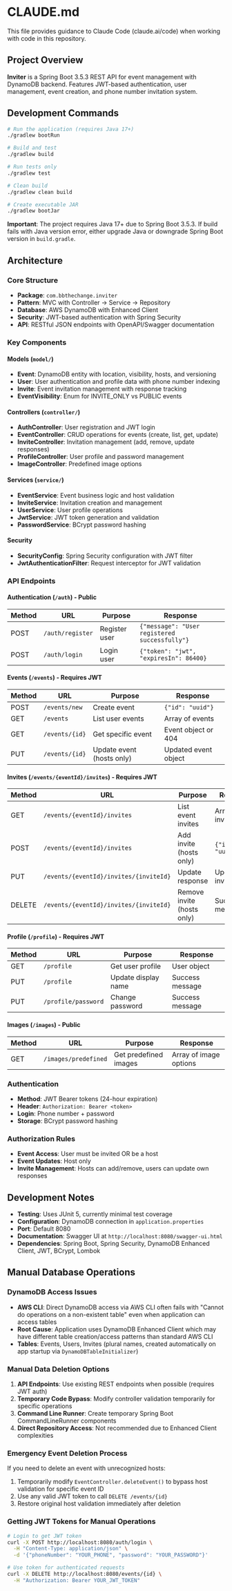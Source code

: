# CLAUDE.md

This file provides guidance to Claude Code (claude.ai/code) when working with code in this repository.

## Project Overview

**Inviter** is a Spring Boot 3.5.3 REST API for event management with DynamoDB backend. Features JWT-based authentication, user management, event creation, and phone number invitation system.

## Development Commands

```bash
# Run the application (requires Java 17+)
./gradlew bootRun

# Build and test
./gradlew build

# Run tests only
./gradlew test

# Clean build
./gradlew clean build

# Create executable JAR
./gradlew bootJar
```

**Important**: The project requires Java 17+ due to Spring Boot 3.5.3. If build fails with Java version error, either upgrade Java or downgrade Spring Boot version in `build.gradle`.

## Architecture

### Core Structure
- **Package**: `com.bbthechange.inviter`
- **Pattern**: MVC with Controller → Service → Repository
- **Database**: AWS DynamoDB with Enhanced Client
- **Security**: JWT-based authentication with Spring Security
- **API**: RESTful JSON endpoints with OpenAPI/Swagger documentation

### Key Components

#### Models (`model/`)
- **Event**: DynamoDB entity with location, visibility, hosts, and versioning
- **User**: User authentication and profile data with phone number indexing
- **Invite**: Event invitation management with response tracking
- **EventVisibility**: Enum for INVITE_ONLY vs PUBLIC events

#### Controllers (`controller/`)
- **AuthController**: User registration and JWT login
- **EventController**: CRUD operations for events (create, list, get, update)
- **InviteController**: Invitation management (add, remove, update responses)
- **ProfileController**: User profile and password management
- **ImageController**: Predefined image options

#### Services (`service/`)
- **EventService**: Event business logic and host validation
- **InviteService**: Invitation creation and management
- **UserService**: User profile operations
- **JwtService**: JWT token generation and validation
- **PasswordService**: BCrypt password hashing

#### Security
- **SecurityConfig**: Spring Security configuration with JWT filter
- **JwtAuthenticationFilter**: Request interceptor for JWT validation

### API Endpoints

#### Authentication (`/auth`) - Public
| Method | URL | Purpose | Response |
|--------|-----|---------|----------|
| POST | `/auth/register` | Register user | `{"message": "User registered successfully"}` |
| POST | `/auth/login` | Login user | `{"token": "jwt", "expiresIn": 86400}` |

#### Events (`/events`) - Requires JWT
| Method | URL | Purpose | Response |
|--------|-----|---------|----------|
| POST | `/events/new` | Create event | `{"id": "uuid"}` |
| GET | `/events` | List user events | Array of events |
| GET | `/events/{id}` | Get specific event | Event object or 404 |
| PUT | `/events/{id}` | Update event (hosts only) | Updated event object |

#### Invites (`/events/{eventId}/invites`) - Requires JWT
| Method | URL | Purpose | Response |
|--------|-----|---------|----------|
| GET | `/events/{eventId}/invites` | List event invites | Array of invites |
| POST | `/events/{eventId}/invites` | Add invite (hosts only) | `{"inviteId": "uuid"}` |
| PUT | `/events/{eventId}/invites/{inviteId}` | Update response | Updated invite |
| DELETE | `/events/{eventId}/invites/{inviteId}` | Remove invite (hosts only) | Success message |

#### Profile (`/profile`) - Requires JWT
| Method | URL | Purpose | Response |
|--------|-----|---------|----------|
| GET | `/profile` | Get user profile | User object |
| PUT | `/profile` | Update display name | Success message |
| PUT | `/profile/password` | Change password | Success message |

#### Images (`/images`) - Public
| Method | URL | Purpose | Response |
|--------|-----|---------|----------|
| GET | `/images/predefined` | Get predefined images | Array of image options |

### Authentication
- **Method**: JWT Bearer tokens (24-hour expiration)
- **Header**: `Authorization: Bearer <token>`
- **Login**: Phone number + password
- **Storage**: BCrypt password hashing

### Authorization Rules
- **Event Access**: User must be invited OR be a host
- **Event Updates**: Host only
- **Invite Management**: Hosts can add/remove, users can update own responses

## Development Notes

- **Testing**: Uses JUnit 5, currently minimal test coverage
- **Configuration**: DynamoDB connection in `application.properties`
- **Port**: Default 8080
- **Documentation**: Swagger UI at `http://localhost:8080/swagger-ui.html`
- **Dependencies**: Spring Boot, Spring Security, DynamoDB Enhanced Client, JWT, BCrypt, Lombok

## Manual Database Operations

### DynamoDB Access Issues
- **AWS CLI**: Direct DynamoDB access via AWS CLI often fails with "Cannot do operations on a non-existent table" even when application can access tables
- **Root Cause**: Application uses DynamoDB Enhanced Client which may have different table creation/access patterns than standard AWS CLI
- **Tables**: Events, Users, Invites (plural names, created automatically on app startup via `DynamoDBTableInitializer`)

### Manual Data Deletion Options
1. **API Endpoints**: Use existing REST endpoints when possible (requires JWT auth)
2. **Temporary Code Bypass**: Modify controller validation temporarily for specific operations
3. **Command Line Runner**: Create temporary Spring Boot CommandLineRunner components
4. **Direct Repository Access**: Not recommended due to Enhanced Client complexities

### Emergency Event Deletion Process
If you need to delete an event with unrecognized hosts:
1. Temporarily modify `EventController.deleteEvent()` to bypass host validation for specific event ID
2. Use any valid JWT token to call `DELETE /events/{id}`
3. Restore original host validation immediately after deletion

### Getting JWT Tokens for Manual Operations
```bash
# Login to get JWT token
curl -X POST http://localhost:8080/auth/login \
  -H "Content-Type: application/json" \
  -d '{"phoneNumber": "YOUR_PHONE", "password": "YOUR_PASSWORD"}'

# Use token for authenticated requests
curl -X DELETE http://localhost:8080/events/{id} \
  -H "Authorization: Bearer YOUR_JWT_TOKEN"
```